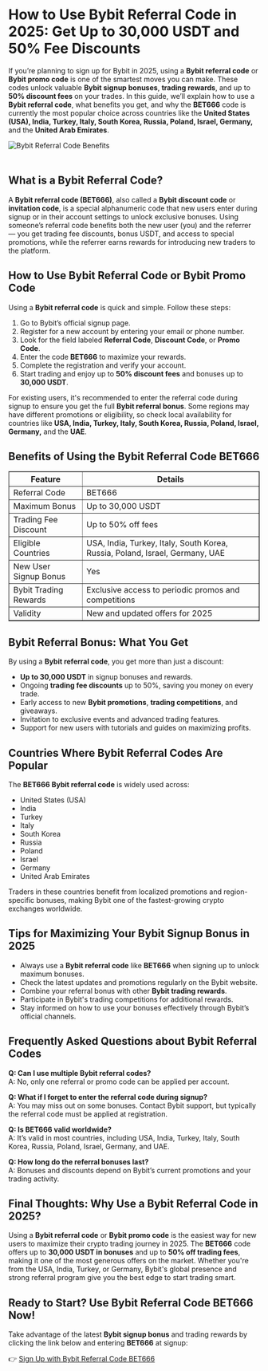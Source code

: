 <h1>How to Use Bybit Referral Code in 2025: Get Up to 30,000 USDT and 50% Fee Discounts</h1>
<p>If you’re planning to sign up for Bybit in 2025, using a <strong>Bybit referral code</strong> or <strong>Bybit promo code</strong> is one of the smartest moves you can make. These codes unlock valuable <strong>Bybit signup bonuses</strong>, <strong>trading rewards</strong>, and up to <strong>50% discount fees</strong> on your trades. In this guide, we’ll explain how to use a <strong>Bybit referral code</strong>, what benefits you get, and why the <strong>BET666</strong> code is currently the most popular choice across countries like the <strong>United States (USA), India, Turkey, Italy, South Korea, Russia, Poland, Israel, Germany,</strong> and the <strong>United Arab Emirates</strong>.</p>
<img src="https://images.mirror-media.xyz/publication-images/8tAp6oRoxr7kL3F3iBqYW.jpg" alt="Bybit Referral Code Benefits" style="max-width:100%;height:auto;margin-bottom:20px;">
<h2>What is a Bybit Referral Code?</h2>
<p>A <strong>Bybit referral code (BET666)</strong>, also called a <strong>Bybit discount code</strong> or <strong>invitation code</strong>, is a special alphanumeric code that new users enter during signup or in their account settings to unlock exclusive bonuses. Using someone’s referral code benefits both the new user (you) and the referrer — you get trading fee discounts, bonus USDT, and access to special promotions, while the referrer earns rewards for introducing new traders to the platform.</p>
<h2>How to Use Bybit Referral Code or Bybit Promo Code</h2>
<p>Using a <strong>Bybit referral code</strong> is quick and simple. Follow these steps:</p>
<ol>
<li>Go to Bybit’s official signup page.</li>
<li>Register for a new account by entering your email or phone number.</li>
<li>Look for the field labeled <strong>Referral Code</strong>, <strong>Discount Code</strong>, or <strong>Promo Code</strong>.</li>
<li>Enter the code <strong>BET666</strong> to maximize your rewards.</li>
<li>Complete the registration and verify your account.</li>
<li>Start trading and enjoy up to <strong>50% discount fees</strong> and bonuses up to <strong>30,000 USDT</strong>.</li>
</ol>
<p>For existing users, it's recommended to enter the referral code during signup to ensure you get the full <strong>Bybit referral bonus</strong>. Some regions may have different promotions or eligibility, so check local availability for countries like <strong>USA, India, Turkey, Italy, South Korea, Russia, Poland, Israel, Germany,</strong> and the <strong>UAE</strong>.</p>
<h2>Benefits of Using the Bybit Referral Code BET666</h2>
<table border="1" cellspacing="0" cellpadding="5">
<tr>
<th>Feature</th>
<th>Details</th>
</tr>
<tr>
<td>Referral Code</td>
<td>BET666</td>
</tr>
<tr>
<td>Maximum Bonus</td>
<td>Up to 30,000 USDT</td>
</tr>
<tr>
<td>Trading Fee Discount</td>
<td>Up to 50% off fees</td>
</tr>
<tr>
<td>Eligible Countries</td>
<td>USA, India, Turkey, Italy, South Korea, Russia, Poland, Israel, Germany, UAE</td>
</tr>
<tr>
<td>New User Signup Bonus</td>
<td>Yes</td>
</tr>
<tr>
<td>Bybit Trading Rewards</td>
<td>Exclusive access to periodic promos and competitions</td>
</tr>
<tr>
<td>Validity</td>
<td>New and updated offers for 2025</td>
</tr>
</table>
<h2>Bybit Referral Bonus: What You Get</h2>
<p>By using a <strong>Bybit referral code</strong>, you get more than just a discount:</p>
<ul>
<li><strong>Up to 30,000 USDT</strong> in signup bonuses and rewards.</li>
<li>Ongoing <strong>trading fee discounts</strong> up to 50%, saving you money on every trade.</li>
<li>Early access to new <strong>Bybit promotions</strong>, <strong>trading competitions</strong>, and giveaways.</li>
<li>Invitation to exclusive events and advanced trading features.</li>
<li>Support for new users with tutorials and guides on maximizing profits.</li>
</ul>
<h2>Countries Where Bybit Referral Codes Are Popular</h2>
<p>The <strong>BET666 Bybit referral code</strong> is widely used across:</p>
<ul>
<li>United States (USA)</li>
<li>India</li>
<li>Turkey</li>
<li>Italy</li>
<li>South Korea</li>
<li>Russia</li>
<li>Poland</li>
<li>Israel</li>
<li>Germany</li>
<li>United Arab Emirates</li>
</ul>
<p>Traders in these countries benefit from localized promotions and region-specific bonuses, making Bybit one of the fastest-growing crypto exchanges worldwide.</p>
<h2>Tips for Maximizing Your Bybit Signup Bonus in 2025</h2>
<ul>
<li>Always use a <strong>Bybit referral code</strong> like <strong>BET666</strong> when signing up to unlock maximum bonuses.</li>
<li>Check the latest updates and promotions regularly on the Bybit website.</li>
<li>Combine your referral bonus with other <strong>Bybit trading rewards</strong>.</li>
<li>Participate in Bybit's trading competitions for additional rewards.</li>
<li>Stay informed on how to use your bonuses effectively through Bybit’s official channels.</li>
</ul>
<h2>Frequently Asked Questions about Bybit Referral Codes</h2>
<p><strong>Q: Can I use multiple Bybit referral codes?</strong><br>
A: No, only one referral or promo code can be applied per account.</p>
<p><strong>Q: What if I forget to enter the referral code during signup?</strong><br>
A: You may miss out on some bonuses. Contact Bybit support, but typically the referral code must be applied at registration.</p>
<p><strong>Q: Is BET666 valid worldwide?</strong><br>
A: It’s valid in most countries, including USA, India, Turkey, Italy, South Korea, Russia, Poland, Israel, Germany, and UAE.</p>
<p><strong>Q: How long do the referral bonuses last?</strong><br>
A: Bonuses and discounts depend on Bybit’s current promotions and your trading activity.</p>
<h2>Final Thoughts: Why Use a Bybit Referral Code in 2025?</h2>
<p>Using a <strong>Bybit referral code</strong> or <strong>Bybit promo code</strong> is the easiest way for new users to maximize their crypto trading journey in 2025. The <strong>BET666</strong> code offers up to <strong>30,000 USDT in bonuses</strong> and up to <strong>50% off trading fees</strong>, making it one of the most generous offers on the market. Whether you're from the USA, India, Turkey, or Germany, Bybit's global presence and strong referral program give you the best edge to start trading smart.</p>
<h2>Ready to Start? Use Bybit Referral Code BET666 Now!</h2>
<p>Take advantage of the latest <strong>Bybit signup bonus</strong> and trading rewards by clicking the link below and entering <strong>BET666</strong> at signup:</p>
<p>👉 <a href="https://partner.bybit.com/b/bet666" target="_blank" rel="noopener noreferrer">Sign Up with Bybit Referral Code BET666</a></p>
